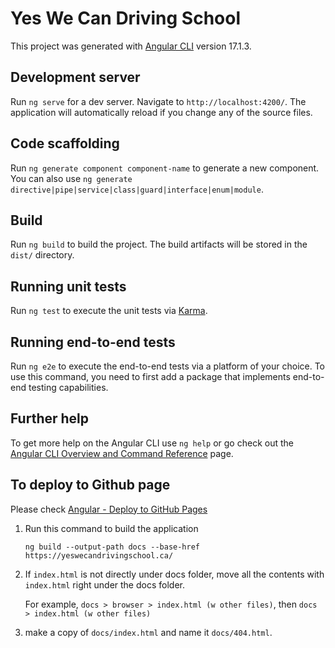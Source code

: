 # Yes We Can Driving School

This project was generated with [Angular CLI](https://github.com/angular/angular-cli) version 17.1.3.

## Development server

Run `ng serve` for a dev server. Navigate to `http://localhost:4200/`. The application will automatically reload if you change any of the source files.

## Code scaffolding

Run `ng generate component component-name` to generate a new component. You can also use `ng generate directive|pipe|service|class|guard|interface|enum|module`.

## Build

Run `ng build` to build the project. The build artifacts will be stored in the `dist/` directory.

## Running unit tests

Run `ng test` to execute the unit tests via [Karma](https://karma-runner.github.io).

## Running end-to-end tests

Run `ng e2e` to execute the end-to-end tests via a platform of your choice. To use this command, you need to first add a package that implements end-to-end testing capabilities.

## Further help

To get more help on the Angular CLI use `ng help` or go check out the [Angular CLI Overview and Command Reference](https://angular.io/cli) page.

## To deploy to Github page

Please check [Angular - Deploy to GitHub Pages](https://angular.io/guide/deployment#deploy-to-github-pages)

1. Run this command to build the application

    `ng build --output-path docs --base-href https://yeswecandrivingschool.ca/`

2. If `index.html` is not directly under docs folder, move all the contents with `index.html` right under the docs folder.

    For example, `docs > browser > index.html (w other files)`, then `docs > index.html (w other files)`

3. make a copy of `docs/index.html` and name it `docs/404.html`.